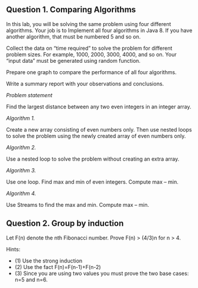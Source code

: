 ## **Question 1**. Comparing Algorithms
In this lab, you will be solving the same problem using four different algorithms. Your job is to
Implement all four algorithms in Java 8. If you have another algorithm, that must be numbered 5 and so
on.

Collect the data on “time required” to solve the problem for different problem sizes. For example, 1000,
2000, 3000, 4000, and so on. Your “input data” must be generated using random function.

Prepare one graph to compare the performance of all four algorithms.

Write a summary report with your observations and conclusions.

_Problem statement_

Find the largest distance between any two even integers in an integer array.

_Algorithm 1._

Create a new array consisting of even numbers only. Then use nested loops to solve the problem using
the newly created array of even numbers only.

_Algorithm 2._

Use a nested loop to solve the problem without creating an extra array.

_Algorithm 3._

Use one loop. Find max and min of even integers. Compute max – min.

_Algorithm 4._

Use Streams to find the max and min. Compute max – min.

## **Question 2**. Group by induction
Let F(n) denote the nth Fibonacci number. Prove F(n) > (4/3)n for n > 4. 

Hints:
- (1) Use the strong induction
- (2) Use the fact F(n)=F(n-1)+F(n-2)
- (3) Since you are using two values you must prove the two base cases: n=5 and n=6.